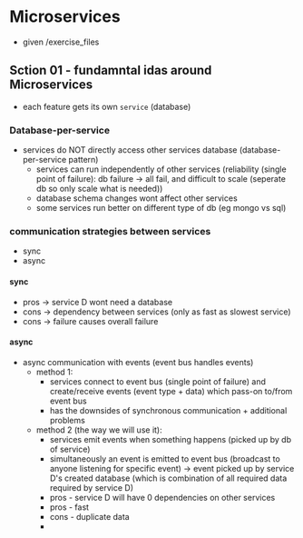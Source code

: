 # Microservices

- given /exercise_files

## Sction 01 - fundamntal idas around Microservices

- each feature gets its own `service` (database) 

### Database-per-service
- services do NOT directly access other services database (database-per-service pattern)
  - services can run independently of other services (reliability (single point of failure): db failure -> all fail, and difficult to scale (seperate db so only scale what is needed))
  - database schema changes wont affect other services 
  - some services run better on different type of db (eg mongo vs sql)

### communication strategies between services
  - sync
  - async

#### sync
- pros -> service D wont need a database
- cons -> dependency between services (only as fast as slowest service)
- cons -> failure causes overall failure

#### async 
- async communication with events (event bus handles events) 
  - method 1: 
    - services connect to event bus (single point of failure) and create/receive events (event type + data) which pass-on to/from event bus
    - has the downsides of synchronous communication + additional problems
  - method 2 (the way we will use it): 
    - services emit events when something happens (picked up by db of service)
    - simultaneously an event is emitted to event bus (broadcast to anyone listening for specific event) -> event picked up by service D's created database (which is combination of all required data required by service D)
    - pros - service D will have 0 dependencies on other services
    - pros - fast
    - cons - duplicate data
    - 